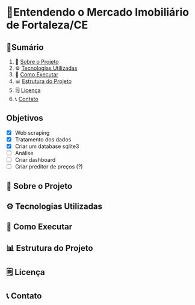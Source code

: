# 🏡Entendendo o Mercado Imobiliário de Fortaleza/CE

## 📜Sumário
1. 📌 [Sobre o Projeto](#-sobre-o-projeto)
2. ⚙️ [Tecnologias Utilizadas](#️-tecnologias-utilizadas)
3. 🚀 [Como Executar](#-como-executar)
4. 📊 [Estrutura do Projeto](#-estrutura-do-projeto)
5. 🗒️ [Licença](#️-licença)
6. 📞 [Contato](#-contato)

## Objetivos
- [x] Web scraping
- [x] Tratamento dos dados
- [x] Criar um database sqlite3
- [ ] Análise 
- [ ] Criar dashboard
- [ ] Criar preditor de preços (?)

## 📌 Sobre o Projeto

## ⚙️ Tecnologias Utilizadas

## 🚀 Como Executar

## 📊 Estrutura do Projeto

## 🗒️ Licença

## 📞 Contato

